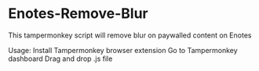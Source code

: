 # Enotes-Remove-Blur
This tampermonkey script will remove blur on paywalled content on Enotes

Usage:
Install Tampermonkey browser extension
Go to Tampermonkey dashboard
Drag and drop .js file
